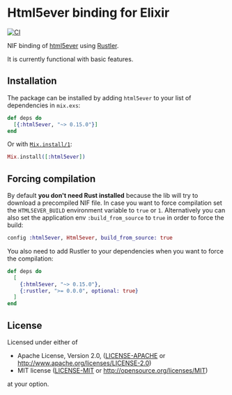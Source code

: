 # Html5ever binding for Elixir

[![CI](https://github.com/rusterlium/html5ever_elixir/actions/workflows/ci.yml/badge.svg)](https://github.com/rusterlium/html5ever_elixir/actions/workflows/ci.yml)

NIF binding of [html5ever](https://github.com/servo/html5ever) using [Rustler](https://github.com/rusterlium/rustler).

It is currently functional with basic features.

## Installation

The package can be installed by adding `html5ever` to your list of dependencies in `mix.exs`:

```elixir
def deps do
  [{:html5ever, "~> 0.15.0"}]
end
```

Or with [`Mix.install/1`](https://hexdocs.pm/mix/Mix.html#install/2):

```elixir
Mix.install([:html5ever])
```

## Forcing compilation

By default **you don't need Rust installed** because the lib will try to download
a precompiled NIF file. In case you want to force compilation set the
`HTML5EVER_BUILD` environment variable to `true` or `1`. Alternatively you can also set the
application env `:build_from_source` to `true` in order to force the build:

```elixir
config :html5ever, Html5ever, build_from_source: true
```

You also need to add Rustler to your dependencies when you want to force
the compilation:

```elixir
def deps do
  [
    {:html5ever, "~> 0.15.0"},
    {:rustler, ">= 0.0.0", optional: true}
  ]
end
```

## License

Licensed under either of

 * Apache License, Version 2.0, ([LICENSE-APACHE](LICENSE-APACHE) or http://www.apache.org/licenses/LICENSE-2.0)
 * MIT license ([LICENSE-MIT](LICENSE-MIT) or http://opensource.org/licenses/MIT)

at your option.
